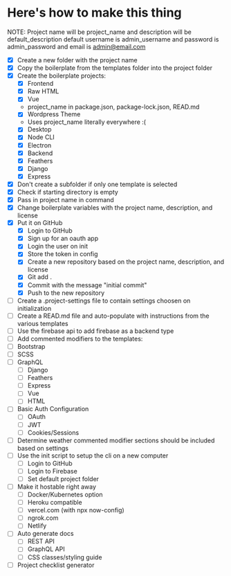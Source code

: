 # Here's how to make this thing

NOTE: Project name will be project_name and description will be default_description default username is admin_username and password is admin_password and email is admin@email.com



* [x] Create a new folder with the project name
* [x] Copy the boilerplate from the templates folder into the project folder
* [x] Create the boilerplate projects:
  * [x] Frontend
   * [x] Raw HTML
   * [x] Vue
    - project_name in package.json, package-lock.json, READ.md
   * [x] Wordpress Theme
    - Uses project_name literally everywhere :(
  * [x] Desktop
   * [x] Node CLI
   * [x] Electron
  * [x] Backend
   * [x] Feathers
   * [x] Django
   * [x] Express
* [x] Don't create a subfolder if only one template is selected
* [x] Check if starting directory is empty
* [x] Pass in project name in command
* [x] Change boilerplate variables with the project name, description, and license
* [x] Put it on GitHub
  * [x] Login to GitHub
  * [x] Sign up for an oauth app
  * [x] Login the user on init
  * [x] Store the token in config
  * [x] Create a new repository based on the project name, description, and license
  * [x] Git add .
  * [x] Commit with the message "initial commit"
  * [x] Push to the new repository
* [ ] Create a .project-settings file to contain settings choosen on initialization
* [ ] Create a READ.md file and auto-populate with instructions from the various templates
* [ ] Use the firebase api to add firebase as a backend type
* [ ] Add commented modifiers to the templates:
 * [ ] Bootstrap
 * [ ] SCSS
 * [ ] GraphQL
   * [ ] Django
   * [ ] Feathers
   * [ ] Express
   * [ ] Vue
   * [ ] HTML
 * [ ] Basic Auth Configuration
   * [ ] OAuth
   * [ ] JWT
   * [ ] Cookies/Sessions
* [ ] Determine weather commented modifier sections should be included based on settings
* [ ] Use the init script to setup the cli on a new computer
  * [ ] Login to GitHub
  * [ ] Login to Firebase
  * [ ] Set default project folder
* [ ] Make it hostable right away
  * [ ] Docker/Kubernetes option
  * [ ] Heroku compatible
  * [ ] vercel.com (with npx now-config)
  * [ ] ngrok.com
  * [ ] Netlify
* [ ] Auto generate docs
  * [ ] REST API
  * [ ] GraphQL API
  * [ ] CSS classes/styling guide
* [ ] Project checklist generator
